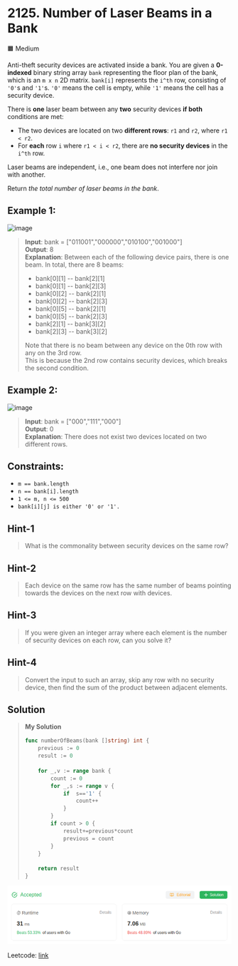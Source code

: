 # 2125. Number of Laser Beams in a Bank
🟧 Medium

Anti-theft security devices are activated inside a bank. You are given a **0-indexed** binary string array `bank` representing the floor plan of the bank, which is an `m x n` 2D matrix. `bank[i]` represents the `i^th` row, consisting of `'0'`s and `'1'`s. `'0'` means the cell is empty, while `'1'` means the cell has a security device.

There is **one** laser beam between any **two** security devices **if both** conditions are met:

* The two devices are located on two **different rows**: `r1` and `r2`, where `r1 < r2`.
* For **each** row `i` where `r1 < i < r2`, there are **no security devices** in the `i^th` row.

Laser beams are independent, i.e., one beam does not interfere nor join with another.

Return *the total number of laser beams in the bank*.

## Example 1:
![image](https://assets.leetcode.com/uploads/2021/12/24/laser1.jpg)
> **Input**: bank = ["011001","000000","010100","001000"] \
> **Output**: 8 \
> **Explanation**: Between each of the following device pairs, there is one beam. In total, there are 8 beams:
>  * bank[0][1] -- bank[2][1]
>  * bank[0][1] -- bank[2][3]
>  * bank[0][2] -- bank[2][1]
>  * bank[0][2] -- bank[2][3]
>  * bank[0][5] -- bank[2][1]
>  * bank[0][5] -- bank[2][3]
>  * bank[2][1] -- bank[3][2]
>  * bank[2][3] -- bank[3][2]
>
> Note that there is no beam between any device on the 0th row with any on the 3rd row. \
> This is because the 2nd row contains security devices, which breaks the second condition.

## Example 2:
![image](https://assets.leetcode.com/uploads/2021/12/24/laser2.jpg)
> **Input**: bank = ["000","111","000"] \
> **Output**: 0 \
> **Explanation**: There does not exist two devices located on two different rows.

## Constraints:
* `m == bank.length`
* `n == bank[i].length`
* `1 <= m, n <= 500`
* `bank[i][j] is either '0' or '1'.`

## Hint-1
> What is the commonality between security devices on the same row?

## Hint-2
> Each device on the same row has the same number of beams pointing towards the devices on the next row with devices.

## Hint-3
> If you were given an integer array where each element is the number of security devices on each row, can you solve it?

## Hint-4
> Convert the input to such an array, skip any row with no security device, then find the sum of the product between adjacent elements.

## Solution
> **My Solution**
> ```go
> func numberOfBeams(bank []string) int {
>     previous := 0
>     result := 0
> 
>     for _,v := range bank {
>         count := 0
>         for _,s := range v {
>             if  s=='1' {
>                 count++
>             }
>         }
>         if count > 0 {
>             result+=previous*count
>             previous = count
>         }
>     }
>     
>     return result
> }
> ```

![result](2125.png)

Leetcode: [link](https://leetcode.com/problems/number-of-laser-beams-in-a-bank/description/)